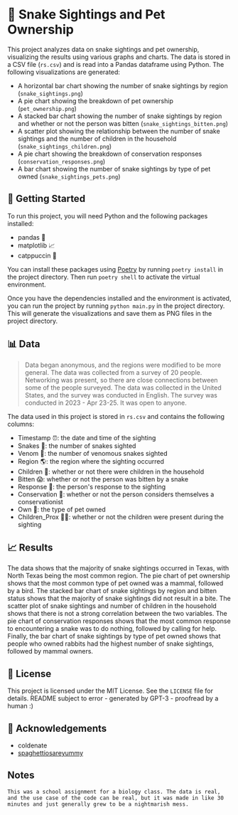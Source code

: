 # 🐍 Snake Sightings and Pet Ownership

This project analyzes data on snake sightings and pet ownership, visualizing the results using various graphs and charts. The data is stored in a CSV file (`rs.csv`) and is read into a Pandas dataframe using Python. The following visualizations are generated:

-   A horizontal bar chart showing the number of snake sightings by region (`snake_sightings.png`)
-   A pie chart showing the breakdown of pet ownership (`pet_ownership.png`)
-   A stacked bar chart showing the number of snake sightings by region and whether or not the person was bitten (`snake_sightings_bitten.png`)
-   A scatter plot showing the relationship between the number of snake sightings and the number of children in the household (`snake_sightings_children.png`)
-   A pie chart showing the breakdown of conservation responses (`conservation_responses.png`)
-   A bar chart showing the number of snake sightings by type of pet owned (`snake_sightings_pets.png`)

## 🚀 Getting Started

To run this project, you will need Python and the following packages installed:

-   pandas 🐼
-   matplotlib 📈
-   catppuccin 🎨

You can install these packages using [Poetry](https://python-poetry.org/) by running `poetry install` in the project directory. Then run `poetry shell` to activate the virtual environment.

Once you have the dependencies installed and the environment is activated, you can run the project by running `python main.py` in the project directory. This will generate the visualizations and save them as PNG files in the project directory.

## 📊 Data

> Data began anonymous, and the regions were modified to be more general. The data was collected from a survey of 20 people. Networking was present, so there are close connections between some of the people surveyed. The data was collected in the United States, and the survey was conducted in English. The survey was conducted in 2023 - Apr 23-25. It was open to anyone.

The data used in this project is stored in `rs.csv` and contains the following columns:

-   Timestamp ⏰: the date and time of the sighting
-   Snakes 🐍: the number of snakes sighted
-   Venom 💉: the number of venomous snakes sighted
-   Region 🌎: the region where the sighting occurred
-   Children 👶: whether or not there were children in the household
-   Bitten 😱: whether or not the person was bitten by a snake
-   Response 🤔: the person's response to the sighting
-   Conservation 🌿: whether or not the person considers themselves a conservationist
-   Own 🐾: the type of pet owned
-   Children_Prox 👶🏻: whether or not the children were present during the sighting

## 📈 Results

The data shows that the majority of snake sightings occurred in Texas, with North Texas being the most common region. The pie chart of pet ownership shows that the most common type of pet owned was a mammal, followed by a bird. The stacked bar chart of snake sightings by region and bitten status shows that the majority of snake sightings did not result in a bite. The scatter plot of snake sightings and number of children in the household shows that there is not a strong correlation between the two variables. The pie chart of conservation responses shows that the most common response to encountering a snake was to do nothing, followed by calling for help. Finally, the bar chart of snake sightings by type of pet owned shows that people who owned rabbits had the highest number of snake sightings, followed by mammal owners.

## 📝 License

This project is licensed under the MIT License. See the `LICENSE` file for details.
README subject to error - generated by GPT-3 - proofread by a human :)

## 🙏 Acknowledgements

-   coldenate
-   [spaghettiosareyummy](https://github.com/spaghettiosareyummy)

## Notes

`This was a school assignment for a biology class. The data is real, and the use case of the code can be real, but it was made in like 30 minutes and just generally grew to be a nightmarish mess.`
